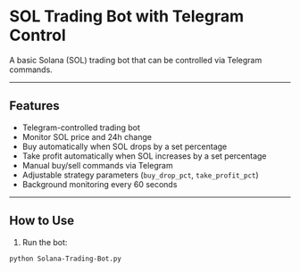 # SOL Trading Bot with Telegram Control

A basic Solana (SOL) trading bot that can be controlled via Telegram commands.

---

## Features

- Telegram-controlled trading bot
- Monitor SOL price and 24h change
- Buy automatically when SOL drops by a set percentage
- Take profit automatically when SOL increases by a set percentage
- Manual buy/sell commands via Telegram
- Adjustable strategy parameters (`buy_drop_pct`, `take_profit_pct`)
- Background monitoring every 60 seconds

---

## How to Use

1. Run the bot:

```bash
python Solana-Trading-Bot.py
